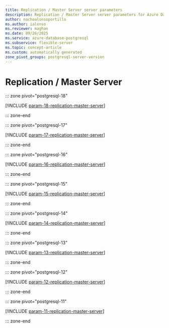 ```yaml
---
title: Replication / Master Server server parameters
description: Replication / Master Server server parameters for Azure Database for PostgreSQL flexible server.
author: nachoalonsoportillo
ms.author: ialonso
ms.reviewer: maghan
ms.date: 09/26/2025
ms.service: azure-database-postgresql
ms.subservice: flexible-server
ms.topic: concept-article
ms.custom: automatically generated
zone_pivot_groups: postgresql-server-version
---
```

# Replication / Master Server


::: zone pivot="postgresql-18"

[!INCLUDE [param-18-replication-master-server](./includes/param-18-replication-master-server.md)]

::: zone-end


::: zone pivot="postgresql-17"

[!INCLUDE [param-17-replication-master-server](./includes/param-17-replication-master-server.md)]

::: zone-end


::: zone pivot="postgresql-16"

[!INCLUDE [param-16-replication-master-server](./includes/param-16-replication-master-server.md)]

::: zone-end


::: zone pivot="postgresql-15"

[!INCLUDE [param-15-replication-master-server](./includes/param-15-replication-master-server.md)]

::: zone-end


::: zone pivot="postgresql-14"

[!INCLUDE [param-14-replication-master-server](./includes/param-14-replication-master-server.md)]

::: zone-end


::: zone pivot="postgresql-13"

[!INCLUDE [param-13-replication-master-server](./includes/param-13-replication-master-server.md)]

::: zone-end


::: zone pivot="postgresql-12"

[!INCLUDE [param-12-replication-master-server](./includes/param-12-replication-master-server.md)]

::: zone-end


::: zone pivot="postgresql-11"

[!INCLUDE [param-11-replication-master-server](./includes/param-11-replication-master-server.md)]

::: zone-end


